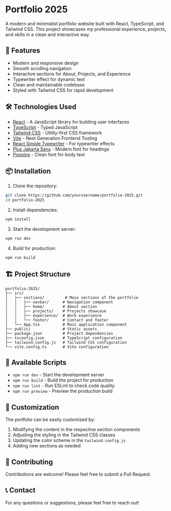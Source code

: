 # Portfolio 2025

A modern and minimalist portfolio website built with React, TypeScript, and Tailwind CSS. This project showcases my professional experience, projects, and skills in a clean and interactive way.

## 🚀 Features

- Modern and responsive design
- Smooth scrolling navigation
- Interactive sections for About, Projects, and Experience
- Typewriter effect for dynamic text
- Clean and maintainable codebase
- Styled with Tailwind CSS for rapid development

## 🛠️ Technologies Used

- [React](https://reactjs.org/) - A JavaScript library for building user interfaces
- [TypeScript](https://www.typescriptlang.org/) - Typed JavaScript
- [Tailwind CSS](https://tailwindcss.com/) - Utility-first CSS framework
- [Vite](https://vitejs.dev/) - Next Generation Frontend Tooling
- [React Simple Typewriter](https://www.npmjs.com/package/react-simple-typewriter) - For typewriter effects
- [Plus Jakarta Sans](https://fonts.google.com/specimen/Plus+Jakarta+Sans) - Modern font for headings
- [Poppins](https://fonts.google.com/specimen/Poppins) - Clean font for body text

## 📦 Installation

1. Clone the repository:
```bash
git clone https://github.com/yourusername/portfolio-2025.git
cd portfolio-2025
```

2. Install dependencies:
```bash
npm install
```

3. Start the development server:
```bash
npm run dev
```

4. Build for production:
```bash
npm run build
```

## 🏗️ Project Structure

```
portfolio-2025/
├── src/
│   ├── sections/         # Main sections of the portfolio
│   │   ├── navbar/      # Navigation component
│   │   ├── home/        # About section
│   │   ├── projects/    # Projects showcase
│   │   ├── experience/  # Work experience
│   │   └── footer/      # Contact and footer
│   └── App.tsx          # Main application component
├── public/              # Static assets
├── package.json         # Project dependencies
├── tsconfig.json        # TypeScript configuration
├── tailwind.config.js   # Tailwind CSS configuration
└── vite.config.ts       # Vite configuration
```

## 🧪 Available Scripts

- `npm run dev` - Start the development server
- `npm run build` - Build the project for production
- `npm run lint` - Run ESLint to check code quality
- `npm run preview` - Preview the production build

## 🎨 Customization

The portfolio can be easily customized by:

1. Modifying the content in the respective section components
2. Adjusting the styling in the Tailwind CSS classes
3. Updating the color scheme in the `tailwind.config.js`
4. Adding new sections as needed

## 🤝 Contributing

Contributions are welcome! Please feel free to submit a Pull Request.

## 📞 Contact

For any questions or suggestions, please feel free to reach out!
